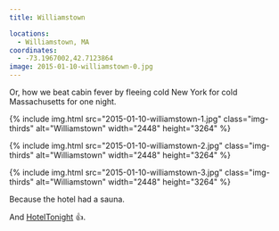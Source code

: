 ```yaml
---
title: Williamstown

locations:
  - Williamstown, MA
coordinates:
  - -73.1967002,42.7123864
image: 2015-01-10-williamstown-0.jpg
---
```


Or, how we beat cabin fever by fleeing cold New York for cold Massachusetts for one night.

<div class="photos">

{% include img.html src="2015-01-10-williamstown-1.jpg" class="img-thirds" alt="Williamstown" width="2448" height="3264" %}

{% include img.html src="2015-01-10-williamstown-2.jpg" class="img-thirds" alt="Williamstown" width="2448" height="3264" %}

{% include img.html src="2015-01-10-williamstown-3.jpg" class="img-thirds" alt="Williamstown" width="2448" height="3264" %}

</div>

Because the hotel had a sauna.

And [HotelTonight](https://www.hoteltonight.com/) :+1:.
